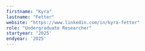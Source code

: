 ```yaml
---
firstname: "Kyra"
lastname: "Fetter"
website: "https://www.linkedin.com/in/kyra-fetter"
role: "Undergraduate Researcher"
startyear: '2025'
endyear: '2025'
---
```

